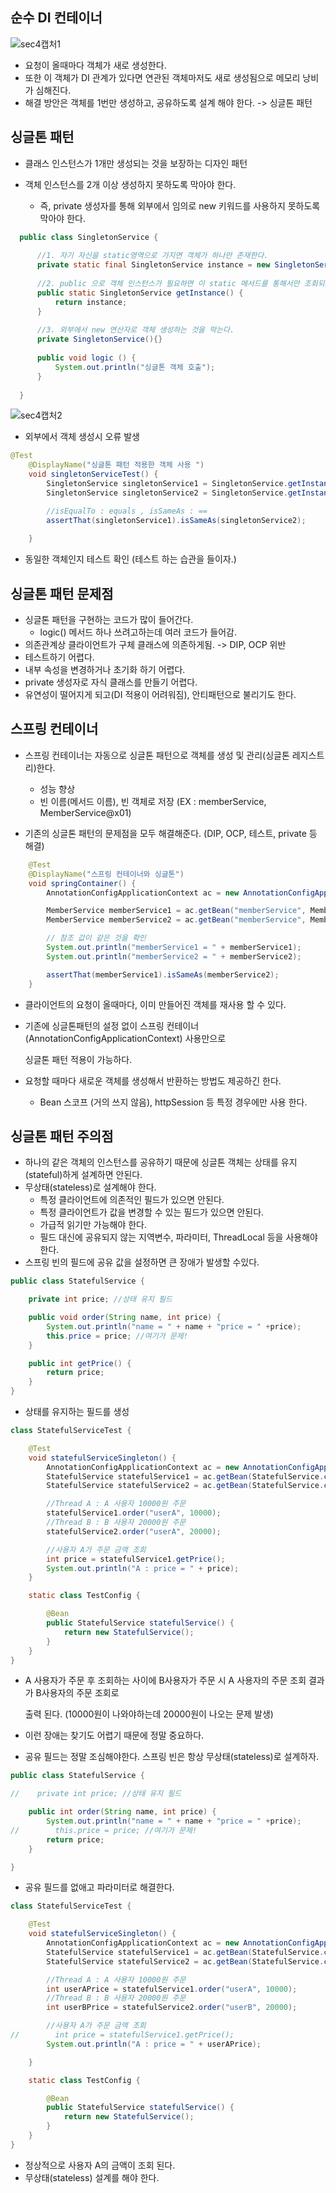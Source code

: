 

## 순수 DI 컨테이너



![sec4캡처1](https://user-images.githubusercontent.com/81945553/127704760-224cc899-3b7b-4ee5-9f80-558c780b607a.png)


- 요청이 올때마다 객체가 새로 생성한다.
- 또한 이 객체가 DI 관계가 있다면 연관된 객체마저도 새로 생성됨으로 메모리 낭비가 심해진다. 
- 해결 방안은 객체를 1번만 생성하고, 공유하도록 설계 해야 한다. -> 싱글톤 패턴 



## 싱글톤 패턴 

- 클래스 인스턴스가 1개만 생성되는 것을 보장하는 디자인 패턴

- 객체 인스턴스를 2개 이상 생성하지 못하도록 막아야 한다. 

   - 즉, private 생성자를 통해 외부에서 임의로 new 키워드를 사용하지 못하도록 막아야 한다. 

     
``` java
  public class SingletonService {
  
      //1. 자기 자신을 static영역으로 가지면 객체가 하나만 존재한다.
      private static final SingletonService instance = new SingletonService();
  
      //2. public 으로 객체 인스턴스가 필요하면 이 static 메서드를 통해서만 조회되도록 한다.
      public static SingletonService getInstance() {
          return instance;
      }
  
      //3. 외부에서 new 연산자로 객체 생성하는 것을 막는다.
      private SingletonService(){}
  
      public void logic () {
          System.out.println("싱글톤 객체 호출");
      }
  
  }
```

![sec4캡처2](https://user-images.githubusercontent.com/81945553/127704798-1c624bde-acff-4764-84d8-d748ee1e73cc.png)


- 외부에서 객체 생성시 오류 발생 

```java
@Test
    @DisplayName("싱글톤 패턴 적용한 객체 사용 ")
    void singletonServiceTest() {
        SingletonService singletonService1 = SingletonService.getInstance();
        SingletonService singletonService2 = SingletonService.getInstance();

        //isEqualTo : equals , isSameAs : ==
        assertThat(singletonService1).isSameAs(singletonService2);
        
    }
```

- 동일한 객체인지 테스트 확인 (테스트 하는 습관을 들이자.)

  

## 싱글톤 패턴 문제점

- 싱글톤 패턴을 구현하는 코드가 많이 들어간다. 
   - logic() 메서드 하나 쓰려고하는데 여러 코드가 들어감.
- 의존관계상 클라이언트가 구체 클래스에 의존하게됨. -> DIP, OCP 위반
- 테스트하기 어렵다.
- 내부 속성을 변경하거나 초기화 하기 어렵다.
- private 생성자로 자식 클래스를 만들기 어렵다.
- 유연성이 떨어지게 되고(DI 적용이 어려워짐), 안티패턴으로 불리기도 한다. 



## 스프링 컨테이너

- 스프링 컨테이너는 자동으로 싱글톤 패턴으로 객체를 생성 및 관리(싱글톤 레지스트리)한다.

   - 성능 향상
   - 빈 이름(메서드 이름), 빈 객체로 저장 (EX : memberService, MemberService@x01)

- 기존의 싱글톤 패턴의 문제점을 모두 해결해준다. (DIP, OCP, 테스트, private 등 해결)

  

``` java
	@Test
    @DisplayName("스프링 컨테이너와 싱글톤")
    void springContainer() {
        AnnotationConfigApplicationContext ac = new AnnotationConfigApplicationContext(AppConfig.class);

        MemberService memberService1 = ac.getBean("memberService", MemberService.class);
        MemberService memberService2 = ac.getBean("memberService", MemberService.class);

        // 참조 값이 같은 것을 확인
        System.out.println("memberService1 = " + memberService1);
        System.out.println("memberService2 = " + memberService2);

        assertThat(memberService1).isSameAs(memberService2);
    }
```

- 클라이언트의 요청이 올때마다, 이미 만들어진 객체를 재사용 할 수 있다.

- 기존에 싱글톤패턴의 설정 없이 스프링 컨테이너(AnnotationConfigApplicationContext) 사용만으로 

  싱글톤 패턴 적용이 가능하다.

- 요청할 때마다 새로운 객체를 생성해서 반환하는 방법도 제공하긴 한다.
   - Bean 스코프 (거의 쓰지 않음), httpSession 등 특정 경우에만 사용 한다.



## 싱글톤 패턴 주의점

- 하나의 같은 객체의 인스턴스를 공유하기 때문에 싱글톤 객체는 상태를 유지(stateful)하게 설계하면 안된다.
- 무상태(stateless)로 설계해야 한다.
   -	특정 클라이언트에 의존적인 필드가 있으면 안된다.
   -	특정 클라이언트가 값을 변경할 수 있는 필드가 있으면 안된다.
   -	가급적 읽기만 가능해야 한다.
   -	필드 대신에 공유되지 않는 지역변수, 파라미터, ThreadLocal 등을 사용해야 한다.
- 스프링 빈의 필드에 공유 값을 설정하면 큰 장애가 발생할 수있다. 

``` java
public class StatefulService {

    private int price; //상태 유지 필드

    public void order(String name, int price) {
        System.out.println("name = " + name + "price = " +price);
        this.price = price; //여기가 문제!
    }

    public int getPrice() {
        return price;
    }
}
```

- 상태를 유지하는 필드를 생성 

```java
class StatefulServiceTest {

    @Test
    void statefulServiceSingleton() {
        AnnotationConfigApplicationContext ac = new AnnotationConfigApplicationContext(TestConfig.class);
        StatefulService statefulService1 = ac.getBean(StatefulService.class);
        StatefulService statefulService2 = ac.getBean(StatefulService.class);

        //Thread A : A 사용자 10000원 주문
        statefulService1.order("userA", 10000);
        //Thread B : B 사용자 20000원 주문
        statefulService2.order("userA", 20000);

        //사용자 A가 주문 금액 조회
        int price = statefulService1.getPrice();
        System.out.println("A : price = " + price);
    }

    static class TestConfig {

        @Bean
        public StatefulService statefulService() {
            return new StatefulService();
        }
    }
}
```

- A 사용자가 주문 후 조회하는 사이에 B사용자가 주문 시  A 사용자의 주문 조회 결과가 B사용자의 주문 조회로 

  출력 된다. (10000원이 나와야하는데 20000원이 나오는 문제 발생)

- 이런 장애는 찾기도 어렵기 때문에 정말 중요하다. 
- 공유 필드는 정말 조심해야한다. 스프링 빈은 항상 무상태(stateless)로 설계하자. 



``` java
public class StatefulService {

//    private int price; //상태 유지 필드

    public int order(String name, int price) {
        System.out.println("name = " + name + "price = " +price);
//        this.price = price; //여기가 문제!
        return price;
    }

}
```

- 공유 필드를 없애고 파라미터로 해결한다. 

```java
class StatefulServiceTest {

    @Test
    void statefulServiceSingleton() {
        AnnotationConfigApplicationContext ac = new AnnotationConfigApplicationContext(TestConfig.class);
        StatefulService statefulService1 = ac.getBean(StatefulService.class);
        StatefulService statefulService2 = ac.getBean(StatefulService.class);

        //Thread A : A 사용자 10000원 주문
        int userAPrice = statefulService1.order("userA", 10000);
        //Thread B : B 사용자 20000원 주문
        int userBPrice = statefulService2.order("userB", 20000);

        //사용자 A가 주문 금액 조회
//        int price = statefulService1.getPrice();
        System.out.println("A : price = " + userAPrice);

    }

    static class TestConfig {

        @Bean
        public StatefulService statefulService() {
            return new StatefulService();
        }
    }
}
```

- 정상적으로 사용자 A의 금액이 조회 된다. 
- 무상태(stateless) 설계를 해야 한다. 
